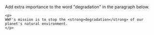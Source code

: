 Add extra importance to the word "degradation" in the paragraph below.

    <p>
    WWF's mission is to stop the <strong>degradation</strong> of our planet's natural environment.
    </p>
